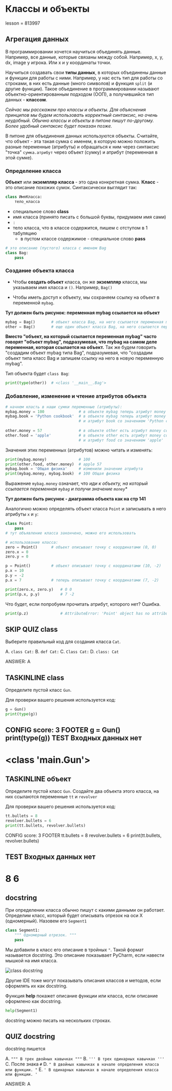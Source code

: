 # Классы и объекты

lesson = 813997

## Агрегация данных

В программировании хочется научиться объединять данные. Например, все данные, которые связаны между собой. Например, x, y, dx, image у игрока. Или x и y координаты точки.

Научиться создавать свои **типы данных**, в которых объединены данные и функции для работы с ними. Например, у нас есть тип для работы со строками, в них есть данные (много символов) и функция `split` (и другие функции). Такое объединение в программировании называют объектно-ориентированным подходом (ООП), а получившийся тип данных - **классом**. 

*Сейчас мы расскажем про классы и объекты. Для объяснения принципов мы будем использовать корректный синтаксис, но очень неудобный. Обычно классы и объекты в питоне пишут по-другому. Более удобный синтаксис будет показан позже.*

В питоне для объединения данных используются объекты. Считайте, что объект - эта такая сумка с именем, в которую можно положить разные переменные (атрибуты) и обращаться к ним через синтаксис "точка" `сумка.атрибут` через объект (сумку) и атрибут (переменная в этой сумке).

### Определение класса

**Объект** или **экземпляр класса** - это одна конкретная сумка. **Класс** - это описание похожих сумок. Синтаксически выглядит так:
```python
class ИмяКласса:
    тело_класса
```

* специальное слово **class**
* имя класса (принято писать с большой буквы, придумаем имя сами)
* `:`
* тело класса, что в классе содержится, пишем с отступом в 1 табуляцию
    * в пустом классе содержимое - специальное слово **pass**

```python
# это описание (пустого) класса с именем Bag
class Bag:
    pass
```    
### Создание объекта класса

* Чтобы **создать объект** класса, он же **экземпляр** класса, мы указываем имя класса и `()`. Например, `Bag()`

* Чтобы иметь доступ к объекту, мы сохраняем ссылку на объект в переменной `mybag`.

**Тут должен быть рисунок: переменная mybag ссылается на объект**

```python
mybag = Bag()       # объект класса Bag, на него ссылается переменная mybag
other = Bag()       # еще один объект класса Bag, на него ссылается переменная other
```
**Вместо "объект, на который ссылается переменная mybag" часто говорят "объект mybag", подразумевая, что mybag на самом деле переменная, которая ссылается на объект.** Так же будем говорить "создадим объект mybag типа Bag", подразумевая, что "создадим объект типа класс Bag и запишем ссылку на него в новую переменную mybag".

Тип объекта будет `class Bag`:
```python
print(type(other))  # <class '__main__.Bag'>
```

### Добавление, изменение и чтение атрибутов объекта

```python
# начнем класть в наши сумки переменные (атрибуты):
mybag.money = 100               # в объекте mybag теперь атрибут money со значением 100
mybag.book = 'Python cookbook'  # в объекте mybag теперь атрибут money со значением 100 
                                # и атрибут book со значением 'Python cookbook'
                                
other.money = 57                # в объекте other есть атрибут money со значением 57
other.food = 'apple'            # в объекте other есть атрибут money со значением 57 
                                # и атрибут food со значением 'apple'
```
Значения этих переменных (атрибутов) можно читать и изменять:
```python
print(mybag.money)              # 100
print(other.food, other.money)  # apple 57
mybag.book = 'Общая физика'     # изменили значение атрибута
print(mybag.money, mybag.book)  # 100 Общая физика
```
Выражение `mybag.money` означает, что *иди к объекту, на который ссылается переменная `mybag` и получи значение `money`**

**Тут должен быть рисунок - диаграмма объекта как на стр 141**



Аналогично можно определять объект класса `Point` и записывать в него атрибуты `x` и `y`:
```python
class Point:
    pass
# тут объявление класса закончено, можно его использовать

# использование класса:    
zero = Point()      # объект описывает точку с координатами (0, 0)
zero.x = 0
zero.y = 0

p = Point()         # объект описывает точку с координатами (10, -2)
p.x = 10
p.y = -2
p.x = 7             # теперь описывает точку с координатами (7, -2)

print(zero.x, zero.y)   # 0 0
print(p.x, p.y)         # 7 -2
```
Что будет, если попробуем прочитать атрибут, которого нет? Ошибка.
```python
print(p.z)              # AttributeError: 'Point' object has no attribute 'z'
```

## SKIP QUIZ class

Выберите правильный код для создания класса `Cat`.

A. `class Cat:`
B. `def Cat:`
C. `Class Cat:`
D. `class: Cat`

ANSWER: A

## TASKINLINE class

Определите пустой класс `Gun`.

Для проверки вашего решения используется код:
```python
g = Gun()
print(type(g))
```

CONFIG
score: 3
FOOTER
g = Gun()
print(type(g))
TEST
Входных данных нет
----
<class '__main__.Gun'>
====

## TASKINLINE объект

Определите пустой класс `Gun`. Создайте два объекта этого класса, на них ссылаются переменные `tt` и `revolver`

Для проверки вашего решения используется код:
```python
tt.bullets = 8
revolver.bullets = 6
print(tt.bullets, revolver.bullets)
```

CONFIG
score: 3
FOOTER
tt.bullets = 8
revolver.bullets = 6
print(tt.bullets, revolver.bullets)

TEST
Входных данных нет
----
8 6
====

## docstring

При определении класса обычно пишут с какими данными он работает. Определим класс, который будет описывать отрезок на оси Х (одномерный). Назовем его `Segment1`

```python
class Segment1:
    """ Одномерный отрезок. """
    pass
```

Мы добавили в класс его описание в тройных `"`. Такой формат называется docstring. Это описание показывает PyCharm, если навести мышкой на имя класса.

![class docstring](https://stepik.org/media/attachments/lesson/813997/class_docstring.png)

Другие IDE тоже могут показывать описания классов и методов, если оформлять их как docstring.

Функция **help** покажет описание функции или класса, если описание оформлено как docstring.

```python
help(Segment1)
```

docstring можно писать на нескольких строках.

## QUIZ docstring

docstring пишется

A. `""" В трех двойных кавычках """`
B. `''' В трех одинарных кавычках '''`
C. После знака `#`
D. `" В двойных кавычках в начале определения класса или функции. "`
E. `' В одинарных кавычках в начале определения класса или функции. '`

ANSWER: A

